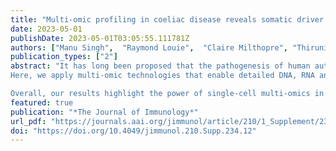 ```yaml
---
title: "Multi-omic profiling in coeliac disease reveals somatic driver mutations in rogue T cell clones"
date: 2023-05-01
publishDate: 2023-05-01T03:05:55.111781Z
authors: ["Manu Singh",  "Raymond Louie",  "Claire Milthopre", "Thiruni Adikari",  "Melinda Hardy",  "Megan Faulks",  "Matt Field",  "Golo Ahlenstiel", "Jason Tye-Din",  "Fabio Luciani",  "Chris C. Goodnow"]
publication_types: ["2"]
abstract: "It has long been proposed that the pathogenesis of human autoimmune diseases may share common origins with lymphoid cancer. However, a major hurdle in understanding the immune pathogenesis of autoimmune diseases is distinguishing self-reactive “rogue” lymphocytes from normal immune cells. In Coeliac disease, both the environmental trigger (gluten) and major autoantigen (transglutaminase 2) are well characterised, but the underlying mechanisms by which rogue lymphocytes initiate and drive disease are unknown.
Here, we apply multi-omic technologies that enable detailed DNA, RNA and protein measurements at the single-cell level to profile tens of thousands of immune cells isolated from small intestine duodenum biopsies from individuals with Coeliac disease. We utilise the T-cell receptor as a natural barcode across multiple single-cell experiments to identify expanded rogue T cell clones and their gene and cell-surface protein expression profiles, along with any somatic DNA driver mutations. Strikingly, we identify in multiple patients expanded T cell clones with mRNA and cell-surface protein expression profiles of cytotoxic effector cells, that harboured missense somatic mutations in T cell lymphoma driver genes STAT3, STAT5Band DDX3X.These mutations have been described as strong gain-of-function mutations in multiple T cell lymphomas, highlighting a novel mechanism by which T cell clones escape immune tolerance and adopt a rogue phenotype in Coeliac disease.

Overall, our results highlight the power of single-cell multi-omics in identifying and characterising rare pathogenic clones in a common human autoimmune disease and provide direct evidence for a shared pathogenesis of autoimmunity and lymphoid malignancy."
featured: true
publication: "*The Journal of Immunology*"
url_pdf: "https://journals.aai.org/jimmunol/article/210/1_Supplement/234.12/265275"
doi: "https://doi.org/10.4049/jimmunol.210.Supp.234.12"
---
```


